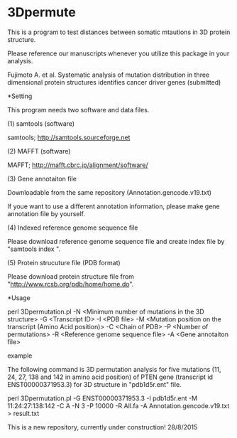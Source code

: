# 3Dpermute
This is a program to test distances between somatic mtautions in 3D protein structure.

Please reference our manuscripts whenever you utilize this package in your analysis.

Fujimoto A. et al. Systematic analysis of mutation distribution in three dimensional protein structures identifies cancer driver genes (submitted)

*Setting

This program needs two software and data files.

(1) samtools (software)

samtools; http://samtools.sourceforge.net


(2) MAFFT (software)

MAFFT; http://mafft.cbrc.jp/alignment/software/


(3) Gene annotaiton file

Downloadable from the same repository (Annotation.gencode.v19.txt)

If youe want to use a different annotation information, please make gene annotation file by yourself.

(4) Indexed reference genome sequence file

Please download reference genome sequence file and create index file by "samtools index <reference genome sequence file>".

(5) Protein strucuture file (PDB format)

Please download protein structure file from "http://www.rcsb.org/pdb/home/home.do".


*Usage

perl 3Dpermutation.pl -N \<Minimum number of mutations in the 3D structure\> -G \<Transcript ID\> -I \<PDB file\>  -M \<Mutation position on the transcript (Amino Acid position)\> -C \<Chain of PDB\> -P \<Number of permutations\> -R \<Reference genome sequence file\> -A \<Gene annotaiton file\>

example

The following command is 3D permutation analysis for five mutations (11, 24, 27, 138 and 142 in amino acid position) of PTEN gene (transcript id ENST00000371953.3) for 3D structure in "pdb1d5r.ent" file.

perl 3Dpermutation.pl -G ENST00000371953.3 -I pdb1d5r.ent  -M 11:24:27:138:142 -C A -N 3 -P 10000 -R All.fa -A Annotation.gencode.v19.txt > result.txt

This is a new repository, currently under construction!
28/8/2015

